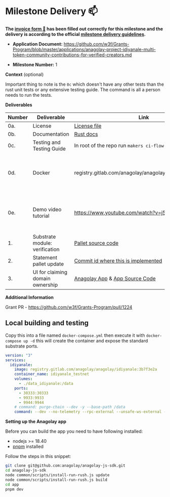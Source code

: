 # Milestone Delivery :mailbox:

**The [invoice form :pencil:](https://docs.google.com/forms/d/e/1FAIpQLSfmNYaoCgrxyhzgoKQ0ynQvnNRoTmgApz9NrMp-hd8mhIiO0A/viewform) has been filled out correctly for this milestone and the delivery is according to the official [milestone delivery guidelines](https://github.com/w3f/Grants-Program/blob/master/docs/milestone-deliverables-guidelines.md).**

- **Application Document:** https://github.com/w3f/Grants-Program/blob/master/applications/anagolay-project-idiyanale-multi-token-community-contributions-for-verified-creators.md

- **Milestone Number:** 1

**Context** (optional)

Important thing to note is the `0c` which doesn't have any other tests than the rust unit tests or any extensive testing guide. The command is all a person needs to run the tests.

**Deliverables**

| Number | Deliverable                      | Link                                                                                                                                                                                                         | Notes                                |
| ------ | -------------------------------- | ------------------------------------------------------------------------------------------------------------------------------------------------------------------------------------------------------------ | ------------------------------------ |
| 0a.    | License                          | [License file](https://github.com/anagolay/anagolay-chain/blob/main/pallets/verification/LICENSE)                                                                                                            |                                      |
| 0b.    | Documentation                    | [Rust docs](https://bafybeifhfhy7qnqz2ew6klndwcdhi3spgbkkhhzwpct4mrlsn2l3stujxi.ipfs.anagolay.network/anagolay/)                                                                                             |                                      |
| 0c.    | Testing and Testing Guide        | In root of the repo run `makers ci-flow-light`                                                                                                                                                               |                                      |
| 0d.    | Docker                           | registry.gitlab.com/anagolay/anagolay/idiyanale:3b7f3e2a                                                                                                                                                     | gitlab doesn't have the ui as docker |
| 0e.    | Demo video tutorial              | https://www.youtube.com/watch?v=j5__j3Km8ho                                                                                                                                                                  | i was making video with the flu :(   |
| 1.     | Substrate module: verification   | [Pallet source code](https://github.com/anagolay/anagolay-chain/tree/main/pallets/verification)                                                                                                              |                                      |
| 2.     | Statement pallet update          | [Commit id where this is implemented](https://github.com/anagolay/anagolay-chain/commit/3bfaa83146555ffe6e4203b4d21d80b73ae0a0d8)                                                                            |                                      |
| 3.     | UI for claiming domain ownership | [Anagolay App](https://bafybeiexksyj76zmsnsm6ew4eumidi75sigc2vchqqoeh2d3edxmorslxu.ipfs.anagolay.network/verify-your-domain/) & [App Source Code](https://github.com/anagolay/anagolay-js-sdk/tree/main/app) |                                      |

**Additional Information**

Grant PR - https://github.com/w3f/Grants-Program/pull/1224

## Local building and testing

Copy this into a file named `docker-compose.yml` then execute it with `docker-compose up -d` this will create the container and expose the standard substrate ports.

```yaml
version: "3"
services:
  idiyanale:
    image: registry.gitlab.com/anagolay/anagolay/idiyanale:3b7f3e2a
    container_name: idiyanale_testnet
    volumes:
      - ./data_idiyanale:/data
    ports:
      - 30333:30333
      - 9933:9933
      - 9944:9944
    # command: purge-chain --dev -y --base-path /data
    command: --dev --no-telemetry --rpc-external --unsafe-ws-external --rpc-cors all --base-path /data --enable-offchain-indexing /tmp
```

**Setting up the Anagolay app**

Before you can build the app you need to have following installed:

- nodejs >= 18.40
- [pnpm](https://pnpm.io/) installed

Follow the steps in this snippet:

```bash
git clone git@github.com:anagolay/anagolay-js-sdk.git
cd anagolay-js-sdk
node common/scripts/install-run-rush.js update
node common/scripts/install-run-rush.js build
cd app
pnpm dev
```
